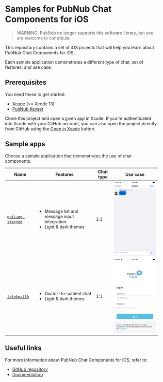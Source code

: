 # Samples for PubNub Chat Components for iOS

> WARNING: PubNub no longer supports this software library, but you are welcome to contribute.

This repository contains a set of iOS projects that will help you learn about PubNub Chat Components for iOS.

Each sample application demonstrates a different type of chat, set of features, and use case.

## Prerequisites

You need these to get started:

* [Xcode](https://developer.apple.com/xcode/) (>= Xcode 13)
* [PubNub Keyset](https://dashboard.pubnub.com/)

Clone this project and open a given app in Xcode. If you're authenticated into Xcode with your GitHub account, you can also open the project directly from GitHub using the [Open in Xcode](https://github.blog/2017-06-05-clone-in-xcode/) button.

## Sample apps

Choose a sample application that demonstrates the use of chat components.

| Name | Features | Chat type | Use case |
|-----|---------|---------|---------|
| [`getting-started`](getting-started/) | <br><ul><li>Message list and message input integration</li><li>Light & dark themes</li></ul></br> | 1:1 | <img src="/assets/getting-started-ios-app.png" alt="Getting Started app for iOS" style="width:300px"/> |
| [`telehealth`](telehealth-example/) | <br><ul><li>Doctor-to-patient chat</li><li>Light & dark themes</li></ul></br> | 1:1 | <img src="/assets/telehealth-ios-app.png" alt="Telehealth sample application" style="width:300px"/> |


## Useful links

For more information about PubNub Chat Components for iOS, refer to:
* [GitHub repository](https://github.com/pubnub/chat-components-ios/blob/master/README.md)
* [Documentation](https://www.pubnub.com/docs/chat/community-supported/ios)
